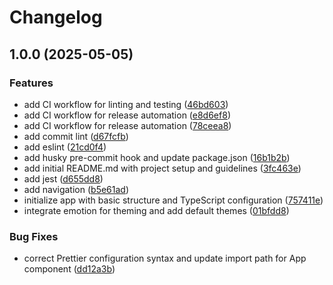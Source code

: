 # Changelog

## 1.0.0 (2025-05-05)


### Features

* add CI workflow for linting and testing ([46bd603](https://github.com/RanielliMontagna/allay-template/commit/46bd603206144659e60c754d7ad91518b3592b88))
* add CI workflow for release automation ([e8d6ef8](https://github.com/RanielliMontagna/allay-template/commit/e8d6ef82d592a478834c5104c7e26589c3a02752))
* add CI workflow for release automation ([78ceea8](https://github.com/RanielliMontagna/allay-template/commit/78ceea8581973701f03dd8f3c495eedbcae15307))
* add commit lint ([d67fcfb](https://github.com/RanielliMontagna/allay-template/commit/d67fcfb50383128c4f7dbf74b9487deeebc43bc9))
* add eslint ([21cd0f4](https://github.com/RanielliMontagna/allay-template/commit/21cd0f4763804f36da208a166fca5099d4c9e8de))
* add husky pre-commit hook and update package.json ([16b1b2b](https://github.com/RanielliMontagna/allay-template/commit/16b1b2b0a88ef7e332efb61b323c7ae1bd6a9cca))
* add initial README.md with project setup and guidelines ([3fc463e](https://github.com/RanielliMontagna/allay-template/commit/3fc463e3055b0a38ab9bb30d856c24b0cc259db5))
* add jest ([d655dd8](https://github.com/RanielliMontagna/allay-template/commit/d655dd8747cd283b4006293fdc33a7267a1ff1db))
* add navigation ([b5e61ad](https://github.com/RanielliMontagna/allay-template/commit/b5e61ad1721ca3d3446680492f2575a53786817e))
* initialize app with basic structure and TypeScript configuration ([757411e](https://github.com/RanielliMontagna/allay-template/commit/757411e4aec149fcf7c7cc5d68c1315fa01a0b3c))
* integrate emotion for theming and add default themes ([01bfdd8](https://github.com/RanielliMontagna/allay-template/commit/01bfdd885314e54dd8933b7ad62ba7cff6d9e0c3))


### Bug Fixes

* correct Prettier configuration syntax and update import path for App component ([dd12a3b](https://github.com/RanielliMontagna/allay-template/commit/dd12a3b187f619cd29294721d341e62f7ffaaddb))
